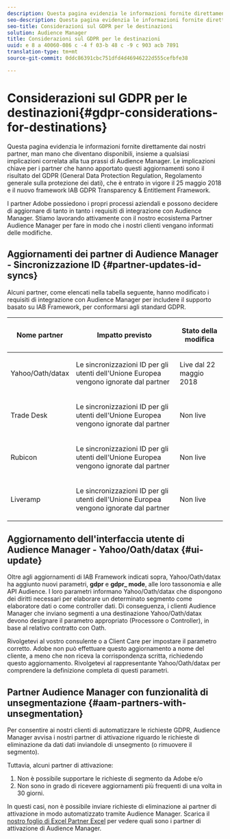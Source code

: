 ```yaml
---
description: Questa pagina evidenzia le informazioni fornite direttamente dai nostri partner, man mano che diventano disponibili, insieme a qualsiasi implicazioni correlata alla tua prassi di Audience Manager. Le implicazioni chiave per i partner che hanno apportato questi aggiornamenti sono il risultato del GDPR (General Data Protection Regulation, Regolamento generale sulla protezione dei dati), che è entrato in vigore il 25 maggio 2018 e il nuovo framework IAB GDPR Transparency & Entitlement Framework.
seo-description: Questa pagina evidenzia le informazioni fornite direttamente dai nostri partner, man mano che diventano disponibili, insieme a qualsiasi implicazioni correlata alla tua prassi di Audience Manager. Le implicazioni chiave per i partner che hanno apportato questi aggiornamenti sono il risultato del GDPR (General Data Protection Regulation, Regolamento generale sulla protezione dei dati), che è entrato in vigore il 25 maggio 2018 e il nuovo framework IAB GDPR Transparency & Entitlement Framework.
seo-title: Considerazioni sul GDPR per le destinazioni
solution: Audience Manager
title: Considerazioni sul GDPR per le destinazioni
uuid: e 8 a 40060-086 c -4 f 03-b 48 c -9 c 903 acb 7891
translation-type: tm+mt
source-git-commit: 0ddc86391cbc751dfd4d46946222d555cefbfe38

---
```



# Considerazioni sul GDPR per le destinazioni{#gdpr-considerations-for-destinations}

Questa pagina evidenzia le informazioni fornite direttamente dai nostri partner, man mano che diventano disponibili, insieme a qualsiasi implicazioni correlata alla tua prassi di Audience Manager. Le implicazioni chiave per i partner che hanno apportato questi aggiornamenti sono il risultato del GDPR (General Data Protection Regulation, Regolamento generale sulla protezione dei dati), che è entrato in vigore il 25 maggio 2018 e il nuovo framework IAB GDPR Transparency &amp; Entitlement Framework.

I partner Adobe possiedono i propri processi aziendali e possono decidere di aggiornare di tanto in tanto i requisiti di integrazione con Audience Manager. Stiamo lavorando attivamente con il nostro ecosistema Partner Audience Manager per fare in modo che i nostri clienti vengano informati delle modifiche.

## Aggiornamenti dei partner di Audience Manager - Sincronizzazione ID {#partner-updates-id-syncs}

Alcuni partner, come elencati nella tabella seguente, hanno modificato i requisiti di integrazione con Audience Manager per includere il supporto basato su IAB Framework, per conformarsi agli standard GDPR.

<table id="table_335A470D4F10434E9CF587089FB54B0C"> 
 <thead> 
  <tr> 
   <th colname="col1" class="entry"> <p>Nome partner </p> </th> 
   <th colname="col2" class="entry"> <p>Impatto previsto </p> </th> 
   <th colname="col3" class="entry"> <p>Stato della modifica </p> </th> 
  </tr>
 </thead>
 <tbody> 
  <tr> 
   <td colname="col1"> <p>Yahoo/Oath/datax </p> </td> 
   <td colname="col2"> <p>Le sincronizzazioni ID per gli utenti dell'Unione Europea vengono ignorate dal partner </p> </td> 
   <td colname="col3"> <p>Live dal 22 maggio 2018 </p> </td> 
  </tr> 
  <tr> 
   <td colname="col1"> <p>Trade Desk </p> </td> 
   <td colname="col2"> <p>Le sincronizzazioni ID per gli utenti dell'Unione Europea vengono ignorate dal partner </p> </td> 
   <td colname="col3"> <p>Non live </p> </td> 
  </tr> 
  <tr> 
   <td colname="col1"> <p>Rubicon </p> </td> 
   <td colname="col2"> <p>Le sincronizzazioni ID per gli utenti dell'Unione Europea vengono ignorate dal partner </p> </td> 
   <td colname="col3"> <p>Non live </p> </td> 
  </tr> 
  <tr> 
   <td colname="col1"> <p>Liveramp </p> </td> 
   <td colname="col2"> <p>Le sincronizzazioni ID per gli utenti dell'Unione Europea vengono ignorate dal partner </p> </td> 
   <td colname="col3"> <p>Non live </p> </td> 
  </tr> 
 </tbody> 
</table>

## Aggiornamento dell&#39;interfaccia utente di Audience Manager - Yahoo/Oath/datax {#ui-update}

Oltre agli aggiornamenti di IAB Framework indicati sopra, Yahoo/Oath/datax ha aggiunto nuovi parametri, **gdpr** e **gdpr_ mode**, alle loro tassonomia e alle API Audience. I loro parametri informano Yahoo/Oath/datax che dispongono dei diritti necessari per elaborare un determinato segmento come elaboratore dati o come controller dati. Di conseguenza, i clienti Audience Manager che inviano segmenti a una destinazione Yahoo/Oath/datax devono designare il parametro appropriato (Processore o Controller), in base al relativo contratto con Oath.

Rivolgetevi al vostro consulente o a Client Care per impostare il parametro corretto. Adobe non può effettuare questo aggiornamento a nome del cliente, a meno che non riceva la corrispondenza scritta, richiedendo questo aggiornamento. Rivolgetevi al rappresentante Yahoo/Oath/datax per comprendere la definizione completa di questi parametri.

## Partner Audience Manager con funzionalità di unsegmentazione {#aam-partners-with-unsegmentation}

Per consentire ai nostri clienti di automatizzare le richieste GDPR, Audience Manager avvisa i nostri partner di attivazione riguardo le richieste di eliminazione da dati dati inviandole di unsegmento (o rimuovere il segmento).

Tuttavia, alcuni partner di attivazione:

1. Non è possibile supportare le richieste di segmento da Adobe e/o
1. Non sono in grado di ricevere aggiornamenti più frequenti di una volta in 30 giorni.

In questi casi, non è possibile inviare richieste di eliminazione ai partner di attivazione in modo automatizzato tramite Audience Manager. Scarica il [nostro foglio di Excel Partner Excel](/help/using/overview/aam-gdpr/assets/AAM-Partners-March2019.xlsx) per vedere quali sono i partner di attivazione di Audience Manager.
